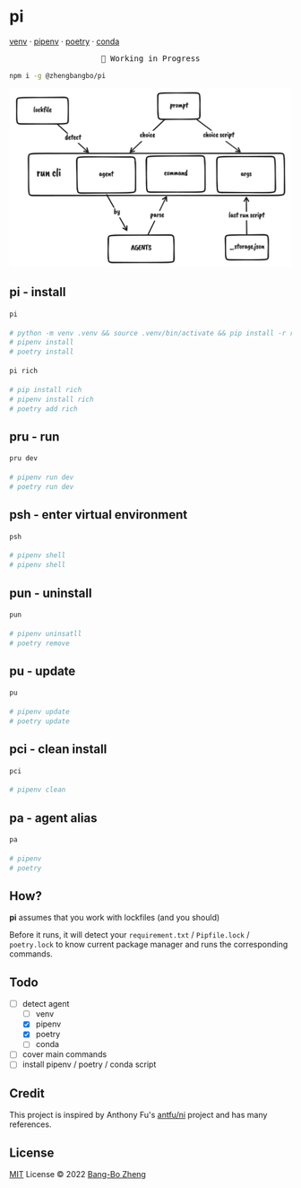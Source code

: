 # pi

[venv](https://docs.python.org/3/library/venv.html) · [pipenv](https://pipenv.pypa.io/en/latest/) · [poetry](https://python-poetry.org/) · [conda](https://docs.conda.io/en/latest/)

<pre align="center">
🧪 Working in Progress
</pre>

```bash
npm i -g @zhengbangbo/pi
```

![tldr](img/tldr.png)

## pi - install

```bash
pi

# python -m venv .venv && source .venv/bin/activate && pip install -r requirements.txt
# pipenv install
# poetry install

pi rich

# pip install rich
# pipenv install rich
# poetry add rich
```

## pru - run

```bash
pru dev

# pipenv run dev
# poetry run dev
```

## psh - enter virtual environment

```bash
psh

# pipenv shell
# pipenv shell
```

## pun - uninstall

```bash
pun

# pipenv uninsatll
# poetry remove
```

## pu - update

```bash
pu

# pipenv update
# poetry update
```

## pci - clean install

```bash
pci

# pipenv clean
```

## pa - agent alias

```bash
pa

# pipenv
# poetry
```

## How?

**pi** assumes that you work with lockfiles (and you should)

Before it runs, it will detect your `requirement.txt` / `Pipfile.lock` / `poetry.lock` to know current package manager and runs the corresponding commands.

## Todo

- [ ] detect agent
  - [ ] venv
  - [x] pipenv
  - [x] poetry
  - [ ] conda
- [ ] cover main commands
- [ ] install pipenv / poetry / conda script

## Credit

This project is inspired by Anthony Fu's [antfu/ni](https://github.com/antfu/ni) project and has many references.

## License

[MIT](./) License © 2022 [Bang-Bo Zheng](https://github.com/zhengbangbo)
